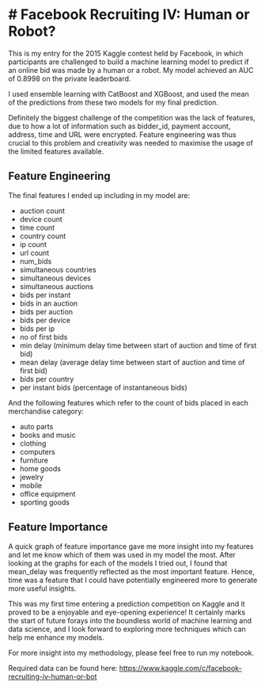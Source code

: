 # # Facebook Recruiting IV: Human or Robot?

This is my entry for the 2015 Kaggle contest held by Facebook, in which participants are challenged to build a machine learning model to predict if an online bid was made by a human or a robot. My model achieved an AUC of 0.8998 on the private leaderboard.

I used ensemble learning with CatBoost and XGBoost, and used the mean of the predictions from these two models for my final prediction. 

Definitely the biggest challenge of the competition was the lack of features, due to how a lot of information such as bidder_id, payment account, address, time and URL were encrypted. Feature engineering was thus crucial to this problem and creativity was needed to maximise the usage of the limited features available.

## Feature Engineering

The final features I ended up including in my model are:
- auction count
- device count
- time count
- country count
- ip count
- url count
- num_bids
- simultaneous countries
- simultaneous devices
- simultaneous auctions
- bids per instant
- bids in an auction
- bids per auction
- bids per device
- bids per ip
- no of first bids
- min delay (minimum delay time between start of auction and time of first bid)
- mean delay (average delay time between start of auction and time of first bid)
- bids per country
- per instant bids (percentage of instantaneous bids)

And the following features which refer to the count of bids placed in each merchandise category:
- auto parts 
- books and music
- clothing
- computers
- furniture
- home goods
- jewelry
- mobile
- office equipment
- sporting goods

## Feature Importance

A quick graph of feature importance gave me more insight into my features and let me know which of them was used in my model the most. After looking at the graphs for each of the models I tried out, I found that mean_delay was frequently reflected as the most important feature. Hence, time was a feature that I could have potentially engineered more to generate more useful insights.

This was my first time entering a prediction competition on Kaggle and it proved to be a enjoyable and eye-opening experience! It certainly marks the start of future forays into the boundless world of machine learning and data science, and I look forward to exploring more techniques which can help me enhance my models. 

For more insight into my methodology, please feel free to run my notebook. 

Required data can be found here: https://www.kaggle.com/c/facebook-recruiting-iv-human-or-bot
